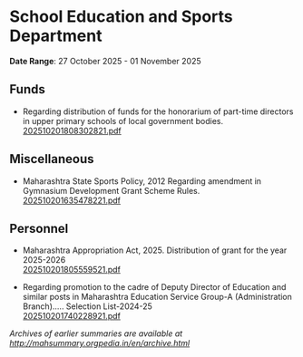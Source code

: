 # School Education and Sports Department

**Date Range**: 27 October 2025 - 01 November 2025


## Funds
- Regarding distribution of funds for the honorarium of part-time directors in upper primary schools of local government bodies.\
  [202510201808302821.pdf](https://gr.maharashtra.gov.in/Site/Upload/Government%20Resolutions/English/202510201808302821.pdf)

## Miscellaneous
- Maharashtra State Sports Policy, 2012 Regarding amendment in Gymnasium Development Grant Scheme Rules.\
  [202510201635478221.pdf](https://gr.maharashtra.gov.in/Site/Upload/Government%20Resolutions/English/202510201635478221.pdf)

## Personnel
- Maharashtra Appropriation Act, 2025. Distribution of grant for the year 2025-2026\
  [202510201805559521.pdf](https://gr.maharashtra.gov.in/Site/Upload/Government%20Resolutions/English/202510201805559521.pdf)

- Regarding promotion to the cadre of Deputy Director of Education and similar posts in Maharashtra Education Service Group-A (Administration Branch)..... Selection List-2024-25\
  [202510201740228921.pdf](https://gr.maharashtra.gov.in/Site/Upload/Government%20Resolutions/English/202510201740228921....pdf)


*Archives of earlier summaries are available at http://mahsummary.orgpedia.in/en/archive.html*
